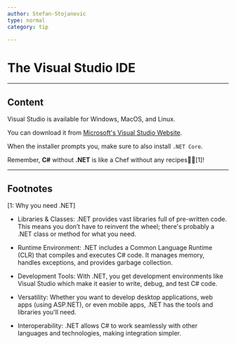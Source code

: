 ```yaml
---
author: Stefan-Stojanovic
type: normal
category: tip

---
```


# The Visual Studio IDE


---

## Content

Visual Studio is available for Windows, MacOS, and Linux. 

You can download it from [Microsoft's Visual Studio Website](https://visualstudio.microsoft.com/downloads/).

When the installer prompts you, make sure to also install `.NET Core`.

Remember, **C#** without **.NET** is like a Chef without any recipes👨‍🍳[1]!


---

## Footnotes

[1: Why you need .NET]

- Libraries & Classes: .NET provides vast libraries full of pre-written code. This means you don’t have to reinvent the wheel; there's probably a .NET class or method for what you need.

- Runtime Environment: .NET includes a Common Language Runtime (CLR) that compiles and executes C# code. It manages memory, handles exceptions, and provides garbage collection.

- Development Tools: With .NET, you get development environments like Visual Studio which make it easier to write, debug, and test C# code.

- Versatility: Whether you want to develop desktop applications, web apps (using ASP.NET), or even mobile apps, .NET has the tools and libraries you'll need.

- Interoperability: .NET allows C# to work seamlessly with other languages and technologies, making integration simpler.




